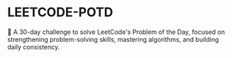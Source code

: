 # LEETCODE-POTD
🚀 A 30-day challenge to solve LeetCode's Problem of the Day, focused on strengthening problem-solving skills, mastering algorithms, and building daily consistency.
